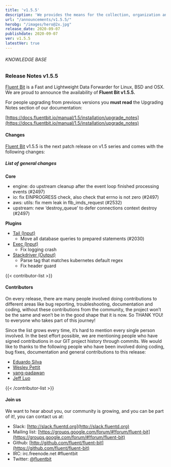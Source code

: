 ```yaml
---
title: 'v1.5.5'
description: 'We provides the means for the collection, organization and computerized retrieval of knowledge and Lightweight Data Forwarder for Linux, BSD and OSX. We are proud to announce the availability of Fluent Bit v1.5.5.'
url: "/announcements/v1.5.5/"
herobg: "/images/hero@2x.jpg"
release_date: 2020-09-07
publishdate: 2020-09-07
ver: v1.5.5
latestVer: true
---
```


###### KNOWLEDGE BASE

### Release Notes v1.5.5

[Fluent Bit](https://fluentbit.io/) is a Fast and Lightweight Data Forwarder for Linux, BSD and OSX. We are proud to announce the availability of **Fluent Bit v1.5.5.**

For people upgrading from previous versions you **must read** the Upgrading Notes section of our documentation:

[https://docs.fluentbit.io/manual/1.5/installation/upgrade_notes](https://docs.fluentbit.io/manual/1.5/installation/upgrade_notes)

#### Changes

[Fluent Bit](https://fluentbit.io) v1.5.5 is the next patch release on v1.5 series and comes with the following changes:

##### List of general changes



**Core**

* engine: do upstream cleanup after the event loop finished processing events (#2497)
* io: fix EINPROGRESS check, also check that errno is not zero (#2497)
* aws: utils: fix mem leak in flb_imds_request (#2532)
* upstream: new ‘destroy_queue’ to defer connections context destroy (#2497)


**Plugins**

* [Tail (Input)](https://docs.fluentbit.io/manual/1.5/pipeline/inputs/tail/)
  * Move all database queries to prepared statements (#2030)
* [Exec (Input)](https://docs.fluentbit.io/manual/1.5/pipeline/inputs/exec/)
  * Fix logging crash
* [Stackdriver (Output)](https://docs.fluentbit.io/manual/1.5/pipeline/outputs/stackdriver/)
  * Parse tag that matches kubernetes default regex
  * Fix header guard


{{< contributor-list >}}

#### Contributors

On every release, there are many people involved doing contributions to different areas like bug reporting, troubleshooting, documentation and coding, without these contributions from the community, the project won’t be the same and won’t be in the good shape that it is now. So THANK YOU! to everyone who takes part of this journey!

Since the list grows every time, it’s hard to mention every single person involved. In the best effort possible, we are mentioning people who have signed contributions in our GIT project history through commits. We would like to thanks to the following people who have been involved doing coding, bug fixes, documentation and general contributions to this release:

* [Eduardo Silva](https://github.com/edsiper)
* [Wesley Pettit](https://github.com/PettitWesley)
* [yang-padawan](https://github.com/yang-padawan)
* [Jeff Luo](https://github.com/JeffLuoo)

{{< /contributor-list >}}

#### Join us

We want to hear about you, our community is growing, and you can be part of it!, you can contact us at:

* Slack: [http://slack.fluentd.org](http://slack.fluentd.org)
* Mailing list: [https://groups.google.com/forum/#!forum/fluent-bit](https://groups.google.com/forum/#!forum/fluent-bit)
* Github: [http://github.com/fluent/fluent-bit](https://github.com/fluent/fluent-bit)
* IRC: irc.freenode.net #fluentbit
* Twitter: [@fluentbit](https://twitter.com/fluentbit)